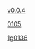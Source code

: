 [v0.0.4](https://github.com/littleflute/Wild-Kratts1/edit/master/README.md)

[0105](0105)

[1g0136](1g0136/dvd)
